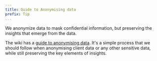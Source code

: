 ```yaml
---
title: Guide to Anonymising data
prefix: Tip
...
```


We anonymize data to mask confidential information, but preserving the insights that emerge from the data.

The wiki has a [guide to anonymising data](https://learn.gramener.com/wiki/anonymisation.html#).
It's a simple process that we should follow when anonymising client data or any
other sensitive data, while still preserving the key elements of insights.
